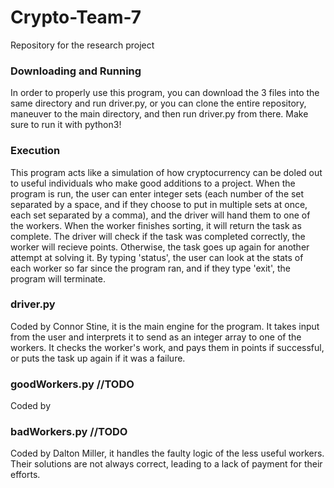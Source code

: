 # Crypto-Team-7
Repository for the research project

### Downloading and Running
In order to properly use this program, you can download the 3 files into the same directory and run driver.py, or you can clone the entire repository, maneuver to the main directory, and then run driver.py from there.
Make sure to run it with python3!

### Execution
This program acts like a simulation of how cryptocurrency can be doled out to useful individuals who make good additions to a project. When the program is run, the user can enter integer sets (each number of the set separated by a space, and if they choose to put in multiple sets at once, each set separated by a comma), and the driver will hand them to one of the workers. When the worker finishes sorting, it will return the task as complete. The driver will check if the task was completed correctly, the worker will recieve points. Otherwise, the task goes up again for another attempt at solving it. By typing 'status', the user can look at the stats of each worker so far since the program ran, and if they type 'exit', the program will terminate.

### driver.py
Coded by Connor Stine, it is the main engine for the program. It takes input from the user and interprets it to send as an integer array to one of the workers. It checks the worker's work, and pays them in points if successful, or puts the task up again if it was a failure.

### goodWorkers.py //TODO
Coded by 

### badWorkers.py //TODO
Coded by Dalton Miller, it handles the faulty logic of the less useful workers. Their solutions are not always correct, leading to a lack of payment for their efforts.
